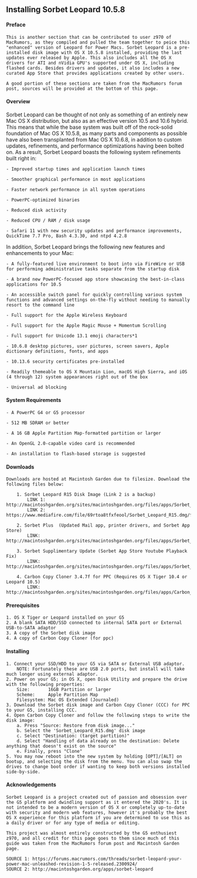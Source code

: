 ## Installing Sorbet Leopard 10.5.8

#### Preface

    This is another section that can be contributed to user z970 of MacRumors, as they compiled and pulled the team together to peice this "enhanced" version of Leopard for Power Macs. Sorbet Leopard is a pre-installed disk image with OS X 10.5.8 installed, providing the last updates ever released by Apple. This also includes all the OS X drivers for ATI and nVidia GPU's supported under OS X, including flashed cards. Besides drivers and updates, it also includes a new curated App Store that provides applications created by other users.

    A good portion of these sections are taken from the MacRumors forum post, sources will be provided at the bottom of this page.

#### Overview

Sorbet Leopard can be thought of not only as something of an entirely new Mac OS X distribution, but also as an effective version 10.5 and 10.6 hybrid. This means that while the base system was built off of the rock-solid foundation of Mac OS X 10.5.8, as many parts and components as possible have also been transplanted from Mac OS X 10.6.8, in addition to custom updates, refinements, and performance optimizations having been bolted on. As a result, Sorbet Leopard boasts the following system refinements built right in:

    - Improved startup times and application launch times

    - Smoother graphical performance in most applications

    - Faster network performance in all system operations

    - PowerPC-optimized binaries

    - Reduced disk activity

    - Reduced CPU / RAM / disk usage

    - Safari 11 with new security updates and performance improvements, QuickTime 7.7 Pro, Bash 4.3.30, and ntpd 4.2.8

In addition, Sorbet Leopard brings the following new features and enhancements to your Mac:

    - A fully-featured live environment to boot into via FireWire or USB for performing administrative tasks separate from the startup disk

    - A brand new PowerPC-focused app store showcasing the best-in-class applications for 10.5

    - An accessible switch panel for quickly controlling various system functions and advanced settings on-the-fly without needing to manually resort to the command line

    - Full support for the Apple Wireless Keyboard

    - Full support for the Apple Magic Mouse + Momentum Scrolling

    - Full support for Unicode 13.1 emoji characters*1

    - 10.6.8 desktop pictures, user pictures, screen savers, Apple dictionary definitions, fonts, and apps

    - 10.13.6 security certificates pre-installed

    - Readily themeable to OS X Mountain Lion, macOS High Sierra, and iOS (4 through 12) system appearances right out of the box

    - Universal ad blocking

#### System Requirements

    - A PowerPC G4 or G5 processor

    - 512 MB SDRAM or better

    - A 16 GB Apple Partition Map-formatted partition or larger

    - An OpenGL 2.0-capable video card is recommended

    - An installation to flash-based storage is suggested

#### Downloads

    Downloads are hosted at Macintosh Garden due to filesize. Download the following files below:

        1. Sorbet Leopard R15 Disk Image (Link 2 is a backup)
            LINK 1: http://macintoshgarden.org/sites/macintoshgarden.org/files/apps/Sorbet_Leopard_R15.dmg
            LINK 2: https://www.mediafire.com/file/69rtoa8tfxfeool/Sorbet_Leopard_R15.dmg/file

        2. Sorbet Plus  (Updated Mail app, printer drivers, and Sorbet App Store)
            LINK: http://macintoshgarden.org/sites/macintoshgarden.org/files/apps/Sorbet_Plus.zip

        3. Sorbet Supplimentary Update (Sorbet App Store Youtube Playback Fix)
            LINK: http://macintoshgarden.org/sites/macintoshgarden.org/files/apps/Sorbet_Leopard_Supplementary_Update.zip

        4. Carbon Copy Cloner 3.4.7f for PPC (Requires OS X Tiger 10.4 or Leopard 10.5)
            LINK: http://macintoshgarden.org/sites/macintoshgarden.org/files/apps/Carbon_Copy_Cloner_3.4.7.zip

#### Prerequisites

    1. OS X Tiger or Leopard installed on your G5
    2. A blank SATA HDD/SSD connected to internal SATA port or External USB-to-SATA adaptor
    3. A copy of the Sorbet disk image
    4. A copy of Carbon Copy Cloner (for ppc)

#### Installing

    1. Connect your SSD/HDD to your G5 via SATA or External USB adaptor.
        NOTE: Fortunately these are USB 2.0 ports, but install will take much longer using external adaptor.
    2. Power on your G5; in OS X, open Disk Utility and prepare the drive with the following properties:
        Size:       16GB Partition or larger
        Scheme:     Apple Partition Map
        Filesystem: Mac OS Extended (Journaled)
    3. Download the Sorbet disk image and Carbon Copy Cloner (CCC) for PPC to your G5, installing CCC.
    4. Open Carbon Copy Cloner and follow the following steps to write the disk image:
        a. Press "Source: Restore from disk image..."
        b. Select the 'Sorbet_Leopard_R15.dmg' disk image
        c. Select "Destination: (target partition)"
        d. Select "Handling of data already on the destination: Delete anything that doesn't exist on the source"
        e. Finally, press "Clone"
    5. You may now reboot into the new system by holding [OPT]/[ALT] on bootup, and selecting the disk from the menu. You can also swap the drives to change boot order if wanting to keep both versions installed side-by-side.

#### Acknowledgements

    Sorbet Leopard is a project created out of passion and obsession over the G5 platform and dwindling support as it entered the 2020's. It is not intended to be a modern version of OS X or completely up-to-date with security and modern web features, however it's probably the best OS X experience for this platform if you are determined to use this as a daily driver or for any type of media or editing.

    This project was almost entirely constructed by the G5 enthusiest z970, and all credit for this page goes to them since much of this guide was taken from the MacRumors forum post and Macintosh Garden page.

    SOURCE 1: https://forums.macrumors.com/threads/sorbet-leopard-your-power-mac-unleashed-revision-1-5-released.2300924/
    SOURCE 2: http://macintoshgarden.org/apps/sorbet-leopard
    